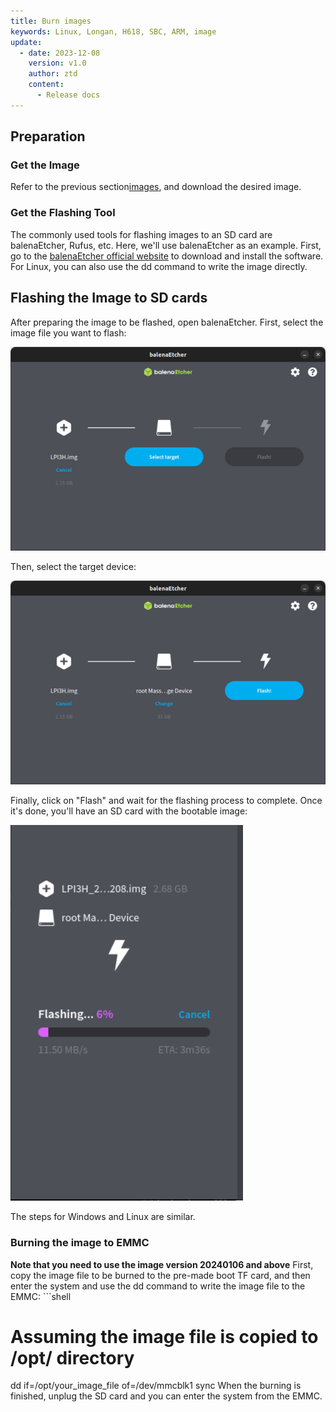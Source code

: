 ```yaml
---
title: Burn images
keywords: Linux, Longan, H618, SBC, ARM, image
update:
  - date: 2023-12-08
    version: v1.0
    author: ztd
    content:
      - Release docs
---
```


## Preparation

### Get the Image

Refer to the previous section[images](https://wiki.sipeed.com/hardware/en/longan/h618/lpi3h/3_images.html), and download the desired image.

### Get the Flashing Tool

The commonly used tools for flashing images to an SD card are balenaEtcher, Rufus, etc. Here, we'll use balenaEtcher as an example. First, go to the [balenaEtcher official website](https://etcher.balena.io/#download-etcher) to download and install the software.
For Linux, you can also use the dd command to write the image directly.

## Flashing the Image to SD cards

After preparing the image to be flashed, open balenaEtcher. First, select the image file you want to flash:

![select_image](./../../../../zh/longan/h618/lpi3h/assets/burn_image/select_image.png)

Then, select the target device:

![select_device](./../../../../zh/longan/h618/lpi3h/assets/burn_image/select_device.png)

Finally, click on "Flash" and wait for the flashing process to complete. Once it's done, you'll have an SD card with the bootable image:

![flash_image](./../../../../zh/longan/h618/lpi3h/assets/burn_image/flash_image.png)


The steps for Windows and Linux are similar.

### Burning the image to EMMC

 **Note that you need to use the image version 20240106 and above**
 First, copy the image file to be burned to the pre-made boot TF card, and then enter the system and use the dd command to write the image file to the EMMC: ```shell
# Assuming the image file is copied to /opt/ directory
dd if=/opt/your_image_file of=/dev/mmcblk1
sync
When the burning is finished, unplug the SD card and you can enter the system from the EMMC.
